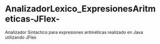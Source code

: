 # AnalizadorLexico_ExpresionesAritmeticas-JFlex-
Analizador Sintactico para expresiones aritméticas realizado en Java utilizando JFlex
